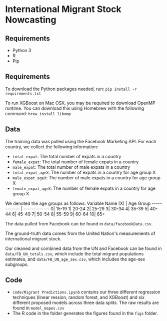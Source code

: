 # International Migrant Stock Nowcasting

## Requirements
* Python 3
* R
* Pip

## Requirements
To download the Python packages needed, run:
`pip install -r requirements.txt`

To run XGBoost on Mac OSX, you may be required to download OpenMP runtime. You can download this using Homebrew with the following command:
`brew install libomp`

## Data
The training data was pulled using the Facebook Marketing API. For each country, we collect the following information:
* `total_expat`: The total number of expats in a country
* `female_expat`: The total number of female expats in a country
* `male_expat`: The total number of male expats in a country
* `total_expat_ageX`: The number of expats in a country for age group X
* `male_expat_ageX`: The number of male expats in a country for age group X
* `female_expat_ageX`: The number of female expats in a country for age group X

We denoted the age groups as follows: 
Variable Name (X) | Age Group
------------ | -------------
0| 15-19
1| 20-24
2| 25-29
3| 30-34
4| 35-39
5| 40-44
6| 45-49
7| 50-54
8| 55-59
9| 60-64
10| 65+

The data pulled from Facebook can be found in `data/facebookData.csv`. 

The ground-truth data comes from the United Nation's measurements of international migrant stock. 

Our cleaned and combined data from the UN and Facebook can be found in `data/FB_UN_totals.csv`, which include the total migrant populations estimates, and `data/FB_UN_age_sex.csv`, which includes the age-sex subgroups. 

## Code
* `code/Migrant Predictions.ipynb` contains our three different regression techniques (linear ression, random forest, and XGBoost) and six different proposed models across three data splits. The raw results are found in `model_mapes.csv`
* The R code in the folder generates the figures found in the `figs` folder. 

